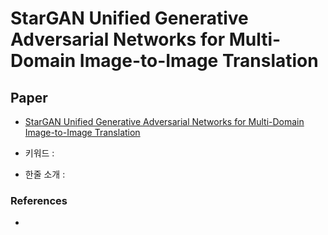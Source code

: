 ﻿# StarGAN Unified Generative Adversarial Networks for Multi-Domain Image-to-Image Translation

## Paper

- [StarGAN Unified Generative Adversarial Networks for Multi-Domain Image-to-Image Translation](https://arxiv.org/pdf/1711.09020.pdf)

- 키워드 : 

- 한줄 소개 : 

### References

- 
